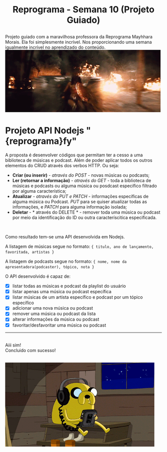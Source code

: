 <h1 align="center">
    <br>
    <p align="center">Reprograma - Semana 10 (Projeto Guiado)<p>
</h1>

Projeto guiado com a maravilhosa professora da Reprograma Mayhhara Morais. Ela foi simplesmente incrível. Nos proporcionando uma semana igualmente incrível no aprendizado do conteúdo. 
<br>
![](WW.gif)

# Projeto API Nodejs "{reprograma}fy"

A proposta é desenvolver códigos que permitam ter a cesso a uma biblioteca de músicas e podcast. Além de poder aplicar todos os outros elementos do CRUD através dos verbos HTTP. Ou seja:
-  **Criar (ou inserir)** - *através do POST* -  novas músicas ou podcasts;
- **Ler (retornar a informação)** - *através do GET* -  toda a biblioteca de músicas e podcasts ou alguma música ou posdcast específico filtrado por alguma característica;
- **Atualizar** - *através do PUT e PATCH* - informações específicas de alguma música ou Podcast. *PUT* para se quiser atualizar todas as informações, e *PATCH* para alguma informação isolada;
- **Deletar** - * através do DELETE * - remover toda uma música ou podcast por meio da identificação do ID ou outra caracteríscitica especificada.
<br>

Como resultado tem-se uma API desenvolvida em Nodejs.

A listagem de músicas segue no formato: ```{ titulo, ano de lançamento, favoritada, artistas }```

A listagem de podcasts segue no formato: ```{ nome, nome da apresentadora(podcaster), tópico, nota }```


O API desenvolvido é capaz de: 

- [x] listar todas as músicas e podcast da playlist do usuário
- [x] listar apenas uma música ou podcast específica
- [x] listar  músicas de um artista específico e podcast por um tópico específico
- [x] adicionar uma nova música ou podcast
- [x] remover uma música ou podcast da lista
- [x] alterar informações da música ou podcast
- [x] favoritar/desfavoritar uma música ou podcast

---
<br>
Aiii sim! <br>
Concluido com sucesso! <br>
<br>

![](listen.gif)

